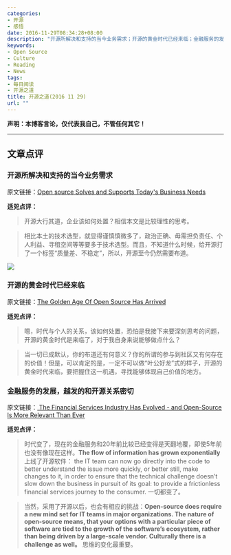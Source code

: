 ```yaml
---
categories:
- 开源
- 感悟
date: 2016-11-29T08:34:28+08:00
description: "开源所解决和支持的当今业务需求；开源的黄金时代已经来临；金融服务的发展，越发的和开源关系密切"
keywords:
- Open Source
- Culture
- Reading
- News
tags:
- 每日阅读
- 开源之道
title: 开源之道(2016 11 29)
url: ""
---
```


**声明：本博客言论，仅代表我自己，不管任何其它！**

---

## 文章点评

### 开源所解决和支持的当今业务需求

原文链接：[Open source Solves and Supports Today's Business Needs](http://opensource.cioreview.com/cxoinsight/open-source-solves-and-supports-today-s-business-needs-nid-23389-cid-92.html)

**适兕点评：**

> 开源大行其道，企业该如何处置？相信本文是比较理性的思考。

> 相比本土的技术选型，就显得谨慎慎微多了，政治正确、毋需担负责任、个人利益、寻租空间等等要多于技术选型。而且，不知道什么时候，给开源打了一个标签“质量差、不稳定”，所以，开源至今仍然需要布道。

![](https://tctechcrunch2011.files.wordpress.com/2014/12/goldenage.jpg?w=738)

### 开源的黄金时代已经来临

原文链接：[The Golden Age Of Open Source Has Arrived](https://techcrunch.com/2015/12/15/the-golden-age-of-open-source-has-arrived/)

**适兕点评：**

> 嗯，时代与个人的关系，该如何处置，恐怕是我接下来要深刻思考的问题，开源的黄金时代是来临了，对于我自身来说能够做点什么？

> 当一切已成默认，你的布道还有何意义？你的所谓的参与到社区又有何存在的价值！但是，可以肯定的是，一定不可以做“叶公好龙”式的样子，开源的黄金时代来临，要把握住这一机遇，寻找能够体现自己价值的地方。

### 金融服务的发展，越发的和开源关系密切

原文链接：[
The Financial Services Industry Has Evolved - and Open-Source Is More Relevant Than Ever](http://opensource.cioreview.com/cioviewpoint/the-financial-services-industry-has-evolved-and-opensource-is-more-relevant-than-ever-nid-23390-cid-92.html)

**适兕点评：**

> 时代变了，现在的金融服务和20年前比较已经变得是天翻地覆，即使5年前也没有像现在这样。**The flow of information has grown exponentially** 上线了开源软件： the IT team can now go directly into the code to better understand the issue more quickly, or better still, make changes to it, in order to ensure that the technical challenge doesn’t slow down the business in pursuit of its goal: to provide a frictionless financial services journey to the consumer. 一切都变了。

> 当然，采用了开源以后，也会有相应的挑战：**Open-source does require a new mind set for IT teams in major organizations. The nature of open-source means, that your options with a particular piece of software are tied to the growth of the software’s ecosystem, rather than being driven by a large-scale vendor. Culturally there is a challenge as well。** 思维的变化最重要。
